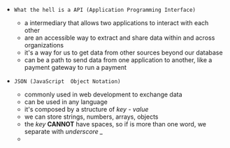 - `What the hell is a API (Application Programming Interface) `
	- a intermediary that allows two applications to interact with each other
	- are an accessible way to extract and share data within and across organizations
	- it's a way for us to get data from other sources beyond our database
	- can be a path to send data from one application to another, like a payment gateway to run a payment

- `JSON (JavaScript  Object Notation)` 
	- commonly used in web development to exchange data
	- can be used in any language
	- it's composed by a structure of *key - value* 
	- we can store strings, numbers, arrays, objects
	- the *key* **CANNOT** have spaces, so if is more than one word, we separate with *underscore _* 
	- 
